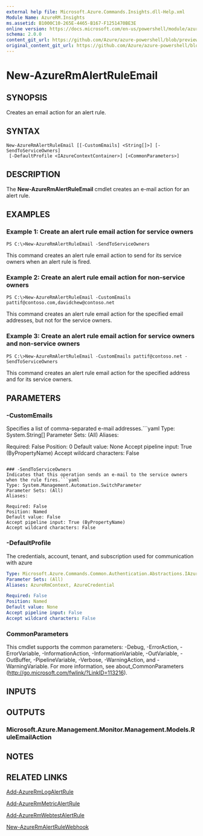 ```yaml
---
external help file: Microsoft.Azure.Commands.Insights.dll-Help.xml
Module Name: AzureRM.Insights
ms.assetid: B1000C10-265E-4465-B167-F1251470BE3E
online version: https://docs.microsoft.com/en-us/powershell/module/azurerm.insights/new-azurermalertruleemail
schema: 2.0.0
content_git_url: https://github.com/Azure/azure-powershell/blob/preview/src/ResourceManager/Insights/Commands.Insights/help/New-AzureRmAlertRuleEmail.md
original_content_git_url: https://github.com/Azure/azure-powershell/blob/preview/src/ResourceManager/Insights/Commands.Insights/help/New-AzureRmAlertRuleEmail.md
---
```


# New-AzureRmAlertRuleEmail

## SYNOPSIS
Creates an email action for an alert rule.

## SYNTAX

```
New-AzureRmAlertRuleEmail [[-CustomEmails] <String[]>] [-SendToServiceOwners]
 [-DefaultProfile <IAzureContextContainer>] [<CommonParameters>]
```

## DESCRIPTION
The **New-AzureRmAlertRuleEmail** cmdlet creates an e-mail action for an alert rule.

## EXAMPLES

### Example 1: Create an alert rule email action for service owners
```
PS C:\>New-AzureRmAlertRuleEmail -SendToServiceOwners
```

This command creates an alert rule email action to send for its service owners when an alert rule is fired.

### Example 2: Create an alert rule email action for non-service owners
```
PS C:\>New-AzureRmAlertRuleEmail -CustomEmails pattif@contoso.com,davidchew@contoso.net
```

This command creates an alert rule email action for the specified email addresses, but not for the service owners.

### Example 3: Create an alert rule email action for service owners and non-service owners
```
PS C:\>New-AzureRmAlertRuleEmail -CustomEmails pattif@contoso.net -SendToServiceOwners
```

This command creates an alert rule email action for the specified address and for its service owners.

## PARAMETERS

### -CustomEmails
Specifies a list of comma-separated e-mail addresses.```yaml
Type: System.String[]
Parameter Sets: (All)
Aliases:

Required: False
Position: 0
Default value: None
Accept pipeline input: True (ByPropertyName)
Accept wildcard characters: False
```

### -SendToServiceOwners
Indicates that this operation sends an e-mail to the service owners when the rule fires.```yaml
Type: System.Management.Automation.SwitchParameter
Parameter Sets: (All)
Aliases:

Required: False
Position: Named
Default value: False
Accept pipeline input: True (ByPropertyName)
Accept wildcard characters: False
```

### -DefaultProfile
The credentials, account, tenant, and subscription used for communication with azure

```yaml
Type: Microsoft.Azure.Commands.Common.Authentication.Abstractions.IAzureContextContainer
Parameter Sets: (All)
Aliases: AzureRmContext, AzureCredential

Required: False
Position: Named
Default value: None
Accept pipeline input: False
Accept wildcard characters: False
```

### CommonParameters
This cmdlet supports the common parameters: -Debug, -ErrorAction, -ErrorVariable, -InformationAction, -InformationVariable, -OutVariable, -OutBuffer, -PipelineVariable, -Verbose, -WarningAction, and -WarningVariable. For more information, see about_CommonParameters (http://go.microsoft.com/fwlink/?LinkID=113216).

## INPUTS

## OUTPUTS

### Microsoft.Azure.Management.Monitor.Management.Models.RuleEmailAction

## NOTES

## RELATED LINKS

[Add-AzureRmLogAlertRule](./Add-AzureRmLogAlertRule.md)

[Add-AzureRmMetricAlertRule](./Add-AzureRmMetricAlertRule.md)

[Add-AzureRmWebtestAlertRule](./Add-AzureRmWebtestAlertRule.md)

[New-AzureRmAlertRuleWebhook](./New-AzureRmAlertRuleWebhook.md)


